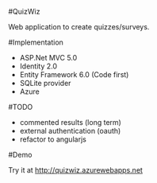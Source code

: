#QuizWiz

Web application to create quizzes/surveys.

#Implementation

  * ASP.Net MVC 5.0
  * Identity 2.0
  * Entity Framework 6.0 (Code first)
  * SQLite provider
  * Azure

#TODO

  * commented results (long term)
  * external authentication (oauth)
  * refactor to angularjs

#Demo

Try it at http://quizwiz.azurewebapps.net
